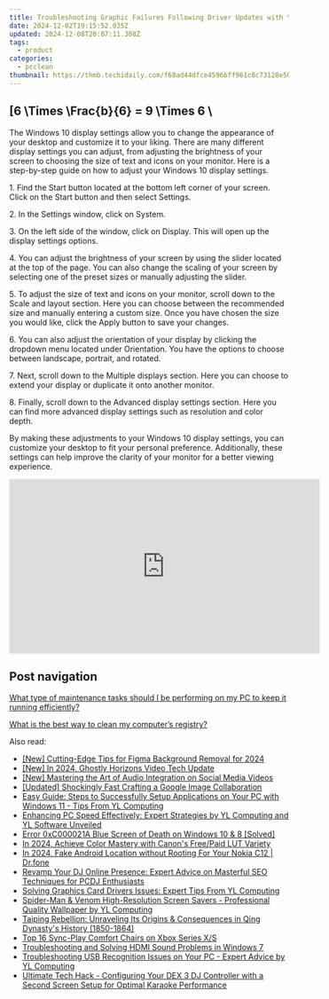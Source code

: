 ```yaml
---
title: Troubleshooting Graphic Failures Following Driver Updates with YL's Expert Advice
date: 2024-12-02T19:15:52.035Z
updated: 2024-12-08T20:07:11.308Z
tags:
  - product
categories:
  - pcclean
thumbnail: https://thmb.techidaily.com/f68ad44dfce4596bff961c8c73128e503881dbfbd95e5f1787a78426eec3f375.jpg
---
```


## \[6 \Times \Frac{b}{6} = 9 \Times 6 \

The Windows 10 display settings allow you to change the appearance of your desktop and customize it to your liking. There are many different display settings you can adjust, from adjusting the brightness of your screen to choosing the size of text and icons on your monitor. Here is a step-by-step guide on how to adjust your Windows 10 display settings. 

1\. Find the Start button located at the bottom left corner of your screen. Click on the Start button and then select Settings.

2\. In the Settings window, click on System.

3\. On the left side of the window, click on Display. This will open up the display settings options. 

4\. You can adjust the brightness of your screen by using the slider located at the top of the page. You can also change the scaling of your screen by selecting one of the preset sizes or manually adjusting the slider.

5\. To adjust the size of text and icons on your monitor, scroll down to the Scale and layout section. Here you can choose between the recommended size and manually entering a custom size. Once you have chosen the size you would like, click the Apply button to save your changes.

6\. You can also adjust the orientation of your display by clicking the dropdown menu located under Orientation. You have the options to choose between landscape, portrait, and rotated.

7\. Next, scroll down to the Multiple displays section. Here you can choose to extend your display or duplicate it onto another monitor.

8\. Finally, scroll down to the Advanced display settings section. Here you can find more advanced display settings such as resolution and color depth. 

By making these adjustments to your Windows 10 display settings, you can customize your desktop to fit your personal preference. Additionally, these settings can help improve the clarity of your monitor for a better viewing experience.

<!-- affiliate ads begin -->
<iframe width="560" height="315" src="https://www.youtube.com/embed/9wiIVztRIqQ?si=GBgdwQ78k5hbeFDv" title="YouTube video player" frameborder="0" allow="accelerometer; autoplay; clipboard-write; encrypted-media; gyroscope; picture-in-picture; web-share" referrerpolicy="strict-origin-when-cross-origin" allowfullscreen></iframe>
<!-- affiliate ads end -->

## Post navigation

[What type of maintenance tasks should I be performing on my PC to keep it running efficiently?](https://tools.techidaily.com/pcclean/products/)

[What is the best way to clean my computer’s registry?](https://tools.techidaily.com/pcclean/products/)

<ins class="adsbygoogle"
     style="display:block"
     data-ad-format="autorelaxed"
     data-ad-client="ca-pub-7571918770474297"
     data-ad-slot="1223367746"></ins>

<ins class="adsbygoogle"
     style="display:block"
     data-ad-client="ca-pub-7571918770474297"
     data-ad-slot="8358498916"
     data-ad-format="auto"
     data-full-width-responsive="true"></ins>

<span class="atpl-alsoreadstyle">Also read:</span>
<div><ul>
<li><a href="https://vp-tips.techidaily.com/new-cutting-edge-tips-for-figma-background-removal-for-2024/"><u>[New] Cutting-Edge Tips for Figma Background Removal for 2024</u></a></li>
<li><a href="https://fox-glue.techidaily.com/new-in-2024-ghostly-horizons-video-tech-update/"><u>[New] In 2024, Ghostly Horizons Video Tech Update</u></a></li>
<li><a href="https://facebook-video-content.techidaily.com/new-mastering-the-art-of-audio-integration-on-social-media-videos/"><u>[New] Mastering the Art of Audio Integration on Social Media Videos</u></a></li>
<li><a href="https://fox-blue.techidaily.com/updated-shockingly-fast-crafting-a-google-image-collaboration/"><u>[Updated] Shockingly Fast Crafting a Google Image Collaboration</u></a></li>
<li><a href="https://win-cloud.techidaily.com/easy-guide-steps-to-successfully-setup-applications-on-your-pc-with-windows-11-tips-from-yl-computing/"><u>Easy Guide: Steps to Successfully Setup Applications on Your PC with Windows 11 - Tips From YL Computing</u></a></li>
<li><a href="https://win-cloud.techidaily.com/enhancing-pc-speed-effectively-expert-strategies-by-yl-computing-and-yl-software-unveiled/"><u>Enhancing PC Speed Effectively: Expert Strategies by YL Computing and YL Software Unveiled</u></a></li>
<li><a href="https://blue-screen-error.techidaily.com/error-0xc000021a-blue-screen-of-death-on-windows-10-and-8-solved/"><u>Error 0xC000021A Blue Screen of Death on Windows 10 & 8 [Solved]</u></a></li>
<li><a href="https://fox-friendly.techidaily.com/in-2024-achieve-color-mastery-with-canons-freepaid-lut-variety/"><u>In 2024, Achieve Color Mastery with Canon's Free/Paid LUT Variety</u></a></li>
<li><a href="https://android-location.techidaily.com/in-2024-fake-android-location-without-rooting-for-your-nokia-c12-drfone-by-drfone-virtual/"><u>In 2024, Fake Android Location without Rooting For Your Nokia C12 | Dr.fone</u></a></li>
<li><a href="https://win-cloud.techidaily.com/revamp-your-dj-online-presence-expert-advice-on-masterful-seo-techniques-for-pcdj-enthusiasts/"><u>Revamp Your DJ Online Presence: Expert Advice on Masterful SEO Techniques for PCDJ Enthusiasts</u></a></li>
<li><a href="https://win-cloud.techidaily.com/solving-graphics-card-drivers-issues-expert-tips-from-yl-computing/"><u>Solving Graphics Card Drivers Issues: Expert Tips From YL Computing</u></a></li>
<li><a href="https://win-cloud.techidaily.com/spider-man-and-venom-high-resolution-screen-savers-professional-quality-wallpaper-by-yl-computing/"><u>Spider-Man & Venom High-Resolution Screen Savers - Professional Quality Wallpaper by YL Computing</u></a></li>
<li><a href="https://win-cloud.techidaily.com/taiping-rebellion-unraveling-its-origins-and-consequences-in-qing-dynastys-history-1850-1864/"><u>Taiping Rebellion: Unraveling Its Origins & Consequences in Qing Dynasty's History (1850-1864)</u></a></li>
<li><a href="https://games-able.techidaily.com/top-16-sync-play-comfort-chairs-on-xbox-series-xs/"><u>Top 16 Sync-Play Comfort Chairs on Xbox Series X/S</u></a></li>
<li><a href="https://sound-issues.techidaily.com/troubleshooting-and-solving-hdmi-sound-problems-in-windows-7/"><u>Troubleshooting and Solving HDMI Sound Problems in Windows 7</u></a></li>
<li><a href="https://win-cloud.techidaily.com/troubleshooting-usb-recognition-issues-on-your-pc-expert-advice-by-yl-computing/"><u>Troubleshooting USB Recognition Issues on Your PC - Expert Advice by YL Computing</u></a></li>
<li><a href="https://win-cloud.techidaily.com/ultimate-tech-hack-configuring-your-dex-3-dj-controller-with-a-second-screen-setup-for-optimal-karaoke-performance/"><u>Ultimate Tech Hack - Configuring Your DEX 3 DJ Controller with a Second Screen Setup for Optimal Karaoke Performance</u></a></li>
</ul></div>

